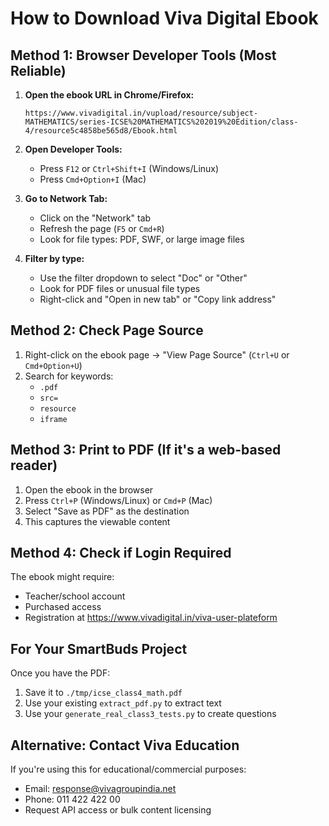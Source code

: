 # How to Download Viva Digital Ebook

## Method 1: Browser Developer Tools (Most Reliable)

1. **Open the ebook URL in Chrome/Firefox:**
   ```
   https://www.vivadigital.in/vupload/resource/subject-MATHEMATICS/series-ICSE%20MATHEMATICS%202019%20Edition/class-4/resource5c4858be565d8/Ebook.html
   ```

2. **Open Developer Tools:**
   - Press `F12` or `Ctrl+Shift+I` (Windows/Linux)
   - Press `Cmd+Option+I` (Mac)

3. **Go to Network Tab:**
   - Click on the "Network" tab
   - Refresh the page (`F5` or `Cmd+R`)
   - Look for file types: PDF, SWF, or large image files

4. **Filter by type:**
   - Use the filter dropdown to select "Doc" or "Other"
   - Look for PDF files or unusual file types
   - Right-click and "Open in new tab" or "Copy link address"

## Method 2: Check Page Source

1. Right-click on the ebook page → "View Page Source" (`Ctrl+U` or `Cmd+Option+U`)
2. Search for keywords:
   - `.pdf`
   - `src=`
   - `resource`
   - `iframe`

## Method 3: Print to PDF (If it's a web-based reader)

1. Open the ebook in the browser
2. Press `Ctrl+P` (Windows/Linux) or `Cmd+P` (Mac)
3. Select "Save as PDF" as the destination
4. This captures the viewable content

## Method 4: Check if Login Required

The ebook might require:
- Teacher/school account
- Purchased access
- Registration at https://www.vivadigital.in/viva-user-plateform

## For Your SmartBuds Project

Once you have the PDF:
1. Save it to `./tmp/icse_class4_math.pdf`
2. Use your existing `extract_pdf.py` to extract text
3. Use your `generate_real_class3_tests.py` to create questions

## Alternative: Contact Viva Education

If you're using this for educational/commercial purposes:
- Email: response@vivagroupindia.net
- Phone: 011 422 422 00
- Request API access or bulk content licensing

